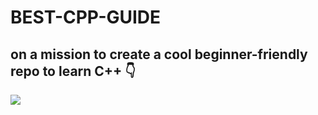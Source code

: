 # BEST-CPP-GUIDE
<h2>on a mission to create a cool beginner-friendly repo to learn C++ 👇</h2>
<img src="https://github.com/itssagnikmukherjee/BEST-CPP-GUIDE/blob/main/cpp.png?raw=true">

